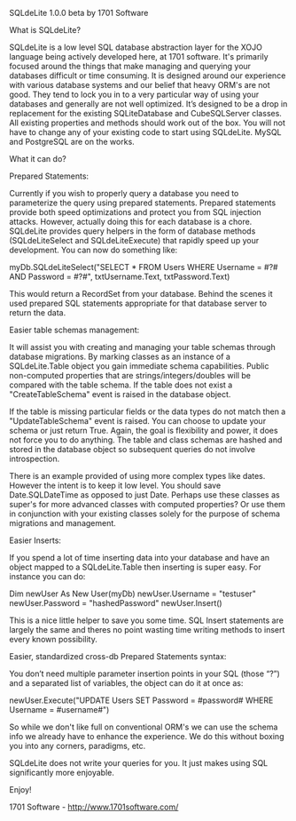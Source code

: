 SQLdeLite 1.0.0 beta by 1701 Software

What is SQLdeLite?

SQLdeLite is a low level SQL database abstraction layer for the XOJO language being actively developed here, at 1701 software. It's primarily focused around the things that make managing and querying your databases difficult or time consuming. It is designed around our experience with various database systems and our belief that heavy ORM's are not good. They tend to lock you in to a very particular way of using your databases and generally are not well optimized.
It’s designed to be a drop in replacement for the existing SQLiteDatabase and CubeSQLServer classes. All existing properties and methods should work out of the box. You will not have to change any of your existing code to start using SQLdeLite. MySQL and PostgreSQL are on the works.

What it can do?

Prepared Statements:

Currently if you wish to properly query a database you need to parameterize the query using prepared statements. Prepared statements provide both speed optimizations and protect you from SQL injection attacks. However, actually doing this for each database is a chore. SQLdeLite provides query helpers in the form of database methods (SQLdeLiteSelect and SQLdeLiteExecute) that rapidly speed up your development. You can now do something like:

myDb.SQLdeLiteSelect("SELECT * FROM Users WHERE Username = #?# AND Password = #?#", txtUsername.Text, txtPassword.Text)

This would return a RecordSet from your database. Behind the scenes it used prepared SQL statements appropriate for that database server to return the data.

Easier table schemas management:

It will assist you with creating and managing your table schemas through database migrations. By marking classes as an instance of a SQLdeLite.Table object you gain immediate schema capabilities. Public non-computed properties that are strings/integers/doubles will be compared with the table schema. If the table does not exist a "CreateTableSchema" event is raised in the database object.

If the table is missing particular fields or the data types do not match then a "UpdateTableSchema" event is raised. You can choose to update your schema or just return True. Again, the goal is flexibility and power, it does not force you to do anything. The table and class schemas are hashed and stored in the database object so subsequent queries do not involve introspection.

There is an example provided of using more complex types like dates. However the intent is to keep it low level. You should save Date.SQLDateTime as opposed to just Date. Perhaps use these classes as super's for more advanced classes with computed properties? Or use them in conjunction with your existing classes solely for the purpose of schema migrations and management.

Easier Inserts:

If you spend a lot of time inserting data into your database and have an object mapped to a SQLdeLite.Table then inserting is super easy. For instance you can do:

Dim newUser As New User(myDb)
newUser.Username = "testuser"
newUser.Password = "hashedPassword"
newUser.Insert()


This is a nice little helper to save you some time. SQL Insert statements are largely the same and theres no point wasting time writing methods to insert every known possibility.

Easier, standardized cross-db Prepared Statements syntax:

You don’t need multiple parameter insertion points in your SQL (those “?”) and a separated list of variables, the object can do it at once as:

newUser.Execute("UPDATE Users SET Password = #password# WHERE Username = #username#")

So while we don't like full on conventional ORM's we can use the schema info we already have to enhance the experience.
We do this without boxing you into any corners, paradigms, etc.

SQLdeLite does not write your queries for you. It just makes using SQL significantly more enjoyable.

Enjoy!

1701 Software - http://www.1701software.com/

